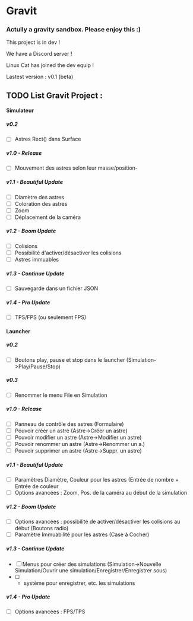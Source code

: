 # Gravit
### Actully a gravity sandbox. Please enjoy this :)

This project is in dev !

We have a Discord server !

Linux Cat has joined the dev equip !

Lastest version : v0.1 (beta)

## TODO List Gravit Project :
#### Simulateur
##### v0.2
- [ ] Astres Rect() dans Surface
##### v1.0 - Release
- [ ] Mouvement des astres selon leur masse/position-
##### v1.1 - Beautiful Update
- [ ] Diamètre des astres
- [ ] Coloration des astres
- [ ] Zoom
- [ ] Déplacement de la caméra
##### v1.2 - Boom Update 
- [ ] Colisions
- [ ] Possibilité d'activer/désactiver les colisions
- [ ] Astres immuables
##### v1.3 - Continue Update
- [ ] Sauvegarde dans un fichier JSON
##### v1.4 - Pro Update
- [ ] TPS/FPS (ou seulement FPS)
#### Launcher
##### v0.2
- [ ] Boutons play, pause et stop dans le launcher (Simulation->Play/Pause/Stop)
##### v0.3
- [ ] Renommer le menu File en Simulation
##### v1.0 - Release
- [ ] Panneau de contrôle des astres (Formulaire)
- [ ] Pouvoir créer un astre (Astre->Créer un astre)
- [ ] Pouvoir modifier un astre (Astre->Modifier un astre)
- [ ] Pouvoir renommer un astre (Astre->Renommer un a.)
- [ ] Pouvoir supprimer un astre (Astre->Suppr. un astre)
##### v1.1 - Beautiful Update
- [ ] Paramètres Diamètre, Couleur pour les astres (Entrée de nombre + Entrée de couleur
- [ ] Options avancées : Zoom, Pos. de la caméra au début de la simulation
##### v1.2 - Boom Update
- [ ] Options avancées : possibilité de activer/désactiver les colisions au début (Boutons radio)
- [ ] Paramètre Immuabilité pour les astres (Case à Cocher)
##### v1.3 - Continue Update
- [ ] Menus pour créer des simulations (Simulation->Nouvelle Simulation/Ouvrir une simulation/Enregistrer/Enregistrer sous) 
- [ ] + système pour enregistrer, etc. les simulations
##### v1.4 - Pro Update
- [ ] Options avancées : FPS/TPS
